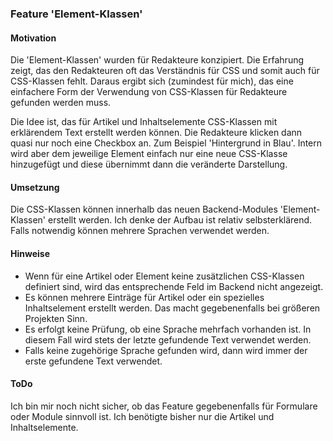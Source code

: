 ### Feature 'Element-Klassen'

#### Motivation

Die 'Element-Klassen' wurden für Redakteure konzipiert. Die Erfahrung zeigt, das den Redakteuren oft das Verständnis für CSS und somit auch für CSS-Klassen fehlt. Daraus ergibt sich (zumindest für mich), das eine einfachere Form der Verwendung von CSS-Klassen für Redakteure gefunden werden muss.

Die Idee ist, das für Artikel und Inhaltselemente CSS-Klassen mit erklärendem Text erstellt werden können. Die Redakteure klicken dann quasi nur noch eine Checkbox an. Zum Beispiel 'Hintergrund in Blau'. Intern wird aber dem jeweilige Element einfach nur eine neue CSS-Klasse hinzugefügt und diese übernimmt dann die veränderte Darstellung. 

#### Umsetzung

Die CSS-Klassen können innerhalb das neuen Backend-Modules 'Element-Klassen' erstellt werden. Ich denke der Aufbau ist relativ selbsterklärend. Falls notwendig können mehrere Sprachen verwendet werden.

#### Hinweise

- Wenn für eine Artikel oder Element keine zusätzlichen CSS-Klassen definiert sind, wird das entsprechende Feld im Backend nicht angezeigt.
- Es können mehrere Einträge für Artikel oder ein spezielles Inhaltselement erstellt werden. Das macht gegebenenfalls bei größeren Projekten Sinn.
- Es erfolgt keine Prüfung, ob eine Sprache mehrfach vorhanden ist. In diesem Fall wird stets der letzte gefundende Text verwendet werden.
- Falls keine zugehörige Sprache gefunden wird, dann wird immer der erste gefundene Text verwendet.

#### ToDo

Ich bin mir noch nicht sicher, ob das Feature gegebenenfalls für Formulare oder Module sinnvoll ist. Ich benötigte bisher nur die Artikel und Inhaltselemente.